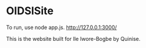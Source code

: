 # OIDSISite

To run, use node app.js.
http://127.0.0.1:3000/

This is the website built for Ile Iwore-Bogbe by Quinise.
